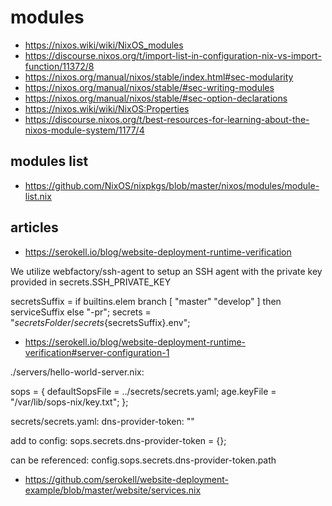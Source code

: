 # modules

* https://nixos.wiki/wiki/NixOS_modules
* https://discourse.nixos.org/t/import-list-in-configuration-nix-vs-import-function/11372/8
* https://nixos.org/manual/nixos/stable/index.html#sec-modularity
* https://nixos.org/manual/nixos/stable/#sec-writing-modules
* https://nixos.org/manual/nixos/stable/#sec-option-declarations
* https://nixos.wiki/wiki/NixOS:Properties
* https://discourse.nixos.org/t/best-resources-for-learning-about-the-nixos-module-system/1177/4

## modules list

* https://github.com/NixOS/nixpkgs/blob/master/nixos/modules/module-list.nix

## articles

* https://serokell.io/blog/website-deployment-runtime-verification

We utilize webfactory/ssh-agent to setup an SSH agent with the private key provided in secrets.SSH_PRIVATE_KEY

secretsSuffix = if builtins.elem branch [ "master" "develop" ] then serviceSuffix else "-pr";
secrets = "${secretsFolder}/secrets${secretsSuffix}.env";

* https://serokell.io/blog/website-deployment-runtime-verification#server-configuration-1

./servers/hello-world-server.nix:

sops = {
  defaultSopsFile = ../secrets/secrets.yaml;
  age.keyFile = "/var/lib/sops-nix/key.txt";
};

secrets/secrets.yaml:
dns-provider-token: "<TOKEN>"

add to config:
sops.secrets.dns-provider-token = {};

can be referenced:
config.sops.secrets.dns-provider-token.path

* https://github.com/serokell/website-deployment-example/blob/master/website/services.nix
